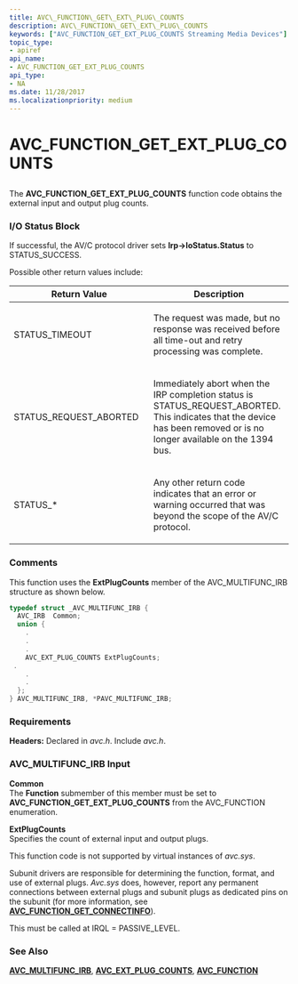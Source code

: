 ```yaml
---
title: AVC\_FUNCTION\_GET\_EXT\_PLUG\_COUNTS
description: AVC\_FUNCTION\_GET\_EXT\_PLUG\_COUNTS
keywords: ["AVC_FUNCTION_GET_EXT_PLUG_COUNTS Streaming Media Devices"]
topic_type:
- apiref
api_name:
- AVC_FUNCTION_GET_EXT_PLUG_COUNTS
api_type:
- NA
ms.date: 11/28/2017
ms.localizationpriority: medium
---
```


# AVC\_FUNCTION\_GET\_EXT\_PLUG\_COUNTS


## <span id="ddk_avc_function_get_ext_plug_counts_ks"></span><span id="DDK_AVC_FUNCTION_GET_EXT_PLUG_COUNTS_KS"></span>


The **AVC\_FUNCTION\_GET\_EXT\_PLUG\_COUNTS** function code obtains the external input and output plug counts.

### I/O Status Block

If successful, the AV/C protocol driver sets **Irp-&gt;IoStatus.Status** to STATUS\_SUCCESS.

Possible other return values include:

<table>
<colgroup>
<col width="50%" />
<col width="50%" />
</colgroup>
<thead>
<tr class="header">
<th>Return Value</th>
<th>Description</th>
</tr>
</thead>
<tbody>
<tr class="odd">
<td><p>STATUS_TIMEOUT</p></td>
<td><p>The request was made, but no response was received before all time-out and retry processing was complete.</p></td>
</tr>
<tr class="even">
<td><p>STATUS_REQUEST_ABORTED</p></td>
<td><p>Immediately abort when the IRP completion status is STATUS_REQUEST_ABORTED. This indicates that the device has been removed or is no longer available on the 1394 bus.</p></td>
</tr>
<tr class="odd">
<td><p>STATUS_*</p></td>
<td><p>Any other return code indicates that an error or warning occurred that was beyond the scope of the AV/C protocol.</p></td>
</tr>
</tbody>
</table>

 

### Comments

This function uses the **ExtPlugCounts** member of the AVC\_MULTIFUNC\_IRB structure as shown below.

```cpp
typedef struct _AVC_MULTIFUNC_IRB {
  AVC_IRB  Common;
  union {
    .
    .
    .
    AVC_EXT_PLUG_COUNTS ExtPlugCounts;
 .
    .
    .
  };
} AVC_MULTIFUNC_IRB, *PAVC_MULTIFUNC_IRB;
```

### Requirements

**Headers:** Declared in *avc.h*. Include *avc.h*.

### AVC\_MULTIFUNC\_IRB Input

**Common**  
The **Function** submember of this member must be set to **AVC\_FUNCTION\_GET\_EXT\_PLUG\_COUNTS** from the AVC\_FUNCTION enumeration.

<span id="ExtPlugCounts"></span><span id="extplugcounts"></span><span id="EXTPLUGCOUNTS"></span>**ExtPlugCounts**  
Specifies the count of external input and output plugs.

This function code is not supported by virtual instances of *avc.sys*.

Subunit drivers are responsible for determining the function, format, and use of external plugs. *Avc.sys* does, however, report any permanent connections between external plugs and subunit plugs as dedicated pins on the subunit (for more information, see [**AVC\_FUNCTION\_GET\_CONNECTINFO**](avc-function-get-connectinfo.md)).

This must be called at IRQL = PASSIVE\_LEVEL.

### See Also

[**AVC\_MULTIFUNC\_IRB**](/windows-hardware/drivers/ddi/avc/ns-avc-_avc_multifunc_irb), [**AVC\_EXT\_PLUG\_COUNTS**](/windows-hardware/drivers/ddi/avc/ns-avc-_avc_ext_plug_counts), [**AVC\_FUNCTION**](/windows-hardware/drivers/ddi/avc/ne-avc-_tagavc_function)

 

